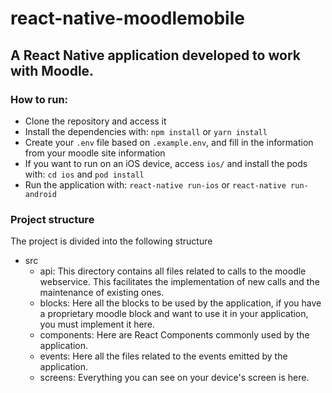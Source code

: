 # react-native-moodlemobile
## A React Native application developed to work with Moodle.

### How to run:
* Clone the repository and access it
* Install the dependencies with: `npm install` or `yarn install`
* Create your `.env` file based on `.example.env`, and fill in the information from your moodle site information
* If you want to run on an iOS device, access `ios/` and install the pods with: `cd ios` and `pod install`
* Run the application with: `react-native run-ios` or `react-native run-android`

### Project structure

The project is divided into the following structure

* src
  * api: This directory contains all files related to calls to the moodle webservice. This facilitates the implementation of new calls and the maintenance of existing ones.
  * blocks: Here all the blocks to be used by the application, if you have a proprietary moodle block and want to use it in your application, you must implement it here.
  * components: Here are React Components commonly used by the application.
  * events: Here all the files related to the events emitted by the application.
  * screens: Everything you can see on your device's screen is here.
